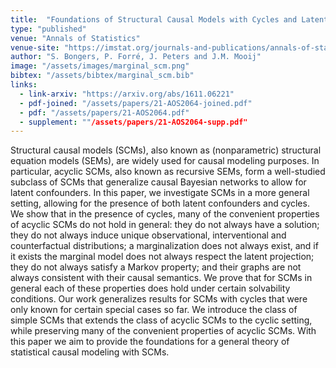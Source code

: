 ```yaml
---
title:  "Foundations of Structural Causal Models with Cycles and Latent Variables"
type: "published"
venue: "Annals of Statistics"
venue-site: "https://imstat.org/journals-and-publications/annals-of-statistics/"
author: "S. Bongers, P. Forré, J. Peters and J.M. Mooij"
image: "/assets/images/marginal_scm.png"
bibtex: "/assets/bibtex/marginal_scm.bib"
links:
  - link-arxiv: "https://arxiv.org/abs/1611.06221"
  - pdf-joined: "/assets/papers/21-AOS2064-joined.pdf"
  - pdf: "/assets/papers/21-AOS2064.pdf"
  - supplement: ""/assets/papers/21-AOS2064-supp.pdf"
---
```


Structural causal models (SCMs), also known as (nonparametric) structural equation models (SEMs), are widely used for causal modeling purposes. In particular, acyclic SCMs, also known as recursive SEMs, form a well-studied subclass of SCMs that generalize causal Bayesian networks to allow for latent confounders. In this paper, we investigate SCMs in a more general setting, allowing for the presence of both latent confounders and cycles. We show that in the presence of cycles, many of the convenient properties of acyclic SCMs do not hold in general: they do not always have a solution; they do not always induce unique observational, interventional and counterfactual distributions; a marginalization does not always exist, and if it exists the marginal model does not always respect the latent projection; they do not always satisfy a Markov property; and their graphs are not always consistent with their causal semantics. We prove that for SCMs in general each of these properties does hold under certain solvability conditions. Our work generalizes results for SCMs with cycles that were only known for certain special cases so far. We introduce the class of simple SCMs that extends the class of acyclic SCMs to the cyclic setting, while preserving many of the convenient properties of acyclic SCMs. With this paper we aim to provide the foundations for a general theory of statistical causal modeling with SCMs.
